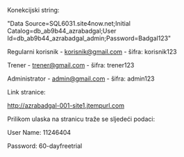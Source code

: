 Konekcijski string:

"Data Source=SQL6031.site4now.net;Initial Catalog=db_ab9b44_azrabadgal;User Id=db_ab9b44_azrabadgal_admin;Password=Badgal123"

Regularni korisnik - korisnik@gmail.com - šifra: korisnik123

Trener - trener@gmail.com - šifra: trener123

Administrator - admin@gmail.com - šifra: admin123

Link stranice:

http://azrabadgal-001-site1.jtempurl.com

Prilikom ulaska na stranicu traže se sljedeći podaci:

User Name: 11246404

Password: 60-dayfreetrial
